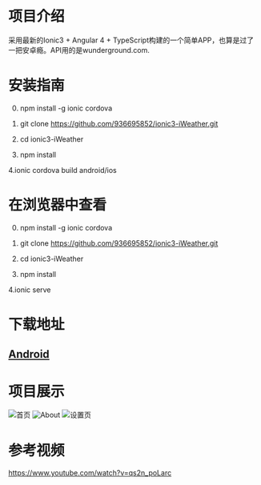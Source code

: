 # 项目介绍 

采用最新的Ionic3 + Angular 4 + TypeScript构建的一个简单APP，也算是过了一把安卓瘾。API用的是wunderground.com.

# 安装指南

0. npm install -g ionic cordova

1. git clone https://github.com/936695852/ionic3-iWeather.git

2. cd ionic3-iWeather

3. npm install

4.ionic cordova build android/ios



# 在浏览器中查看

0. npm install -g ionic cordova

1. git clone https://github.com/936695852/ionic3-iWeather.git

2. cd ionic3-iWeather

3. npm install

4.ionic serve

# 下载地址

## [Android](http://fir.im/q34f)


# 项目展示

![首页](http://obxi72nz0.bkt.clouddn.com/17-9-2/36184963.jpg)
![About](http://obxi72nz0.bkt.clouddn.com/17-9-2/52001713.jpg)
![设置页](http://obxi72nz0.bkt.clouddn.com/17-9-2/89398475.jpg)

# 参考视频

https://www.youtube.com/watch?v=qs2n_poLarc
